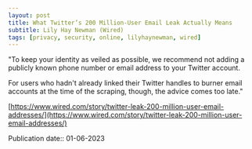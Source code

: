```yaml
---
layout: post
title: What Twitter’s 200 Million-User Email Leak Actually Means
subtitle: Lily Hay Newman (Wired)
tags: [privacy, security, online, lilyhaynewman, wired]
---
```


"To keep your identity as veiled as possible, we recommend not adding a publicly known phone number or email address to your Twitter account.

For users who hadn't already linked their Twitter handles to burner email accounts at the time of the scraping, though, the advice comes too late."

[https://www.wired.com/story/twitter-leak-200-million-user-email-addresses/](https://www.wired.com/story/twitter-leak-200-million-user-email-addresses/)

Publication date:: 01-06-2023
